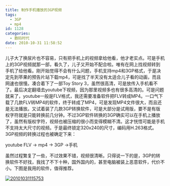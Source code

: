 ```yaml
---
title: 制作手机播放的3GP视频
tags:
  - 3GP
  - mp4
id: 1128
categories:
  - 数码时代
date: 2010-10-31 11:58:52
---
```


儿子大了换尿片也不容易，只有把手机上的视频拿给他看，他才老实点。可是手机上的3GP视频就那一部，看久了，儿子又开始不配合啦。唯有在网上找视频转到手机了给他看。刚开始觉得不会有什么问题，手机支持mp4和3GP格式，于是决定先到苹果的预告片站下载mp4，可是找了半天没有太适合儿子看的动画，而且网速也很慢。凑合着下了一部Toy Story 3，虽然很高清，可是放传入手机看不了。最后决定翻墙去youtube下视频，因为那里视频多也有很多高清的。可是问题就来了，youtube一般是FLV格式，我还需要准备软件把FLV转成MP4。一口气下载了几款FLV转MP4的软件，终于转成了MP4，可是发现MP4文件很大，而且还是无法播放。又试着装了几款3GP转换软件，可是大部分是试用版，要不是有版权字符就是只能转换前几分钟。不过3GP软件转换的3GP确实可以在手机上播放了，虽然有版权字符，视频也被压缩的很小而变得模糊不清。这才恍悟可能是手机不支持太大尺寸的视频。于是最终锁定320x240的尺寸，编码用H.263格式。3GP视频的转换过程也被确定下来：

youtube FLV -&gt; mp4 -&gt; 3GP -&gt;手机

虽然过程繁复了一些，不过效果不错，视频很清晰。只得说一下的是，3GP的转换软件不好找，我找了不下十种，国外国内的，甚至电脑被装上恶意软件，代价不小。下图是我用的软件，值得推荐。

[![](http://www.zhaiduo.com/wp-content/uploads/2010/10/20101031115753.jpg "20101031115753")](http://www.zhaiduo.com/wp-content/uploads/2010/10/20101031115753.jpg)